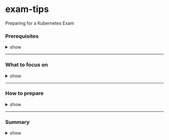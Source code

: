 # exam-tips
Preparing for a Kubernetes Exam


### Prerequisites

<details><summary>show</summary>
<p>

- Linux 
    - Navigate the command line
    - move around directoies
    - use vim to edit files
    - use system services, 
    - use /var/log and view logs (grep logs)
- Docker
    - create container, 
    - list running containers 
    - use crictl, 
    - expose ports on container

- [Linux and Docker Fundamentals Course w/Exercises](https://youtu.be/EUu1E_YKGTw)

</p>
</details>

---

### What to focus on

<details><summary>show</summary>
<p>

- [Join a book club](https://www.santana.dev/book-club)
- [My list of books](https://learning.oreilly.com/playlists/8bb568ff-25aa-4c51-8823-9fb70091459a/)
- stick to a course
    - [KodeKloud w/labs (best and lowest price)](https://kodekloud.com/)
    - [Techworld with Nana](https://www.techworld-with-nana.com/)
    - [ACG w/free instances](https://acloudguru.com/)
- Overall, just pick a course that has a lot of demonstrations. courses that have a majority slides and text are no good. 
- Also, choose a course that has practice labs (like the one that comes with the exam purchase by [Killer.sh](https://killer.sh))
- make sure you're used to racing the clock (time yourself)
- don't fall into trap of building your own cluster (use [Killercoda](https://killercoda.com) instead)
- learn how to use shortcuts to create yaml (e.g. `k run nginx --image nginx --dry-run=client -o yaml > pod.yaml`)
- use `k -n ckjd0018` to autocomplete names of namespaces and resources within
- Make sure you are in the right cluster (each exam task will show you how to change context)
- if you ssh into a node, always go back to candidate VM (e.g. prompt will say `candidate@vm1: ~` not `root@control-plane-node: ~`)
- Make sure you're on the control plane node in order to reach `/etc/kubernetes/manifests`
- Practice, Practice, Practice
    - [Exercises](https://github.com/chadmcrowell/CKA-Exercises)
    - [More Exercises](https://github.com/dgkanatsios/CKAD-exercises)
    - [Always backup etcd this way (will save time)](https://killercoda.com/chadmcrowell/scenario/kubernetes-backup-etcd)
- You're not allowd to use bookmarked sites anymore (get used to searching in kubernetes.io/docs)
- [Exam Environment Preview](https://youtu.be/9UqkWcdy140)
- [Updated Exam Environment](https://youtu.be/1fSxM0_dtac)

</p>
</details>

---

### How to prepare

<details><summary>show</summary>
<p>

- Build Habits
    - Give 2 hours in the morning everyday to study. You are most refreshed and able to retain information. If you wait, you'll get distracted and tired and push it off to another day.
    - Take notes, and after go back through your notes and customize that for you (fleeting note and permanent note)
    - [How to take permanent notes](https://youtu.be/Cn6Kol5uZ2o)
    - [How to organize everything you read](https://ryanholiday.net/the-notecard-system-the-key-for-remembering-organizing-and-using-everything-you-read/)
    - [Keep a commonplace book](https://ryanholiday.net/how-and-why-to-keep-a-commonplace-book/)

</p>
</details>


---

### Summary

<details><summary>show</summary>
<p>

- Prereqs
- Linux
- Docker
- Vim
- Focus only on what you need to know
- use shortcuts as often as you can
- build a body of knowledge that you can teach to others
- build a good study habit
- use the power of community

</p>
</details>






